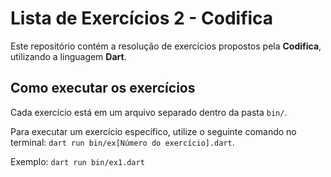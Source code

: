 # Lista de Exercícios 2 - Codifica

Este repositório contém a resolução de exercícios propostos pela **Codifica**, utilizando a linguagem **Dart**.

## Como executar os exercícios

Cada exercício está em um arquivo separado dentro da pasta `bin/`.

Para executar um exercício específico, utilize o seguinte comando no terminal:
`dart run bin/ex[Número do exercício].dart`.

Exemplo:
`dart run bin/ex1.dart`

